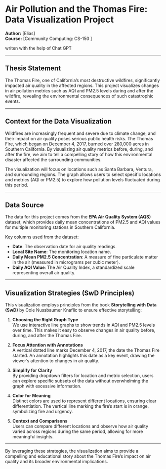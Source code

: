 # Air Pollution and the Thomas Fire: Data Visualization Project

**Author:** [Elias]  
**Course:** [Community Computing: CS-150 ]  

writen with the help of Chat GPT

---

## **Thesis Statement**  
The Thomas Fire, one of California’s most destructive wildfires, significantly impacted air quality in the affected regions. This project visualizes changes in air pollution metrics such as AQI and PM2.5 levels during and after the wildfire, revealing the environmental consequences of such catastrophic events.

---

## **Context for the Data Visualization**  
Wildfires are increasingly frequent and severe due to climate change, and their impact on air quality poses serious public health risks. The Thomas Fire, which began on December 4, 2017, burned over 280,000 acres in Southern California. By visualizing air quality metrics before, during, and after the fire, we aim to tell a compelling story of how this environmental disaster affected the surrounding communities.

The visualization will focus on locations such as Santa Barbara, Ventura, and surrounding regions. The graph allows users to select specific locations and metrics (AQI or PM2.5) to explore how pollution levels fluctuated during this period.

---

## **Data Source**  
The data for this project comes from the **EPA Air Quality System (AQS)** dataset, which provides daily mean concentrations of PM2.5 and AQI values for multiple monitoring stations in Southern California.

Key columns used from the dataset:
- **Date**: The observation date for air quality readings.
- **Local Site Name**: The monitoring location name.
- **Daily Mean PM2.5 Concentration**: A measure of fine particulate matter in the air (measured in micrograms per cubic meter).
- **Daily AQI Value**: The Air Quality Index, a standardized scale representing overall air quality.

---

## **Visualization Strategies (SwD Principles)**  
This visualization employs principles from the book **Storytelling with Data (SwD)** by Cole Nussbaumer Knaflic to ensure effective storytelling:

1. **Choosing the Right Graph Type**  
   We use interactive line graphs to show trends in AQI and PM2.5 levels over time. This makes it easy to observe changes in air quality before, during, and after the Thomas Fire.

2. **Focus Attention with Annotations**  
   A vertical dotted line marks December 4, 2017, the date the Thomas Fire started. An annotation highlights this date as a key event, drawing the viewer’s attention to changes in air quality.

3. **Simplify for Clarity**  
   By providing dropdown filters for location and metric selection, users can explore specific subsets of the data without overwhelming the graph with excessive information.

4. **Color for Meaning**  
   Distinct colors are used to represent different locations, ensuring clear differentiation. The vertical line marking the fire’s start is in orange, symbolizing fire and urgency.

5. **Context and Comparisons**  
   Users can compare different locations and observe how air quality varied across regions during the same period, allowing for more meaningful insights.

---

By leveraging these strategies, the visualization aims to provide a compelling and educational story about the Thomas Fire’s impact on air quality and its broader environmental implications.

